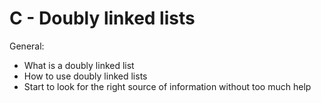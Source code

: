# C - Doubly linked lists

General:

* What is a doubly linked list
* How to use doubly linked lists
* Start to look for the right source of information without too much help